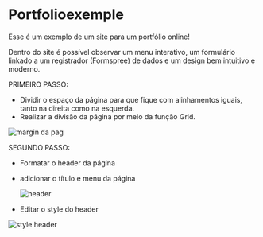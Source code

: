 # Portfolioexemple

Esse é um exemplo de um site para um portfólio online!

Dentro do site é possível observar um menu interativo, um formulário linkado a um registrador (Formspree) de dados e um design bem intuitivo e moderno.

PRIMEIRO PASSO:

- Dividir o espaço da página para que fique com alinhamentos iguais, tanto na direita como na esquerda.
- Realizar a divisão da página por meio da função Grid.

 ![margin da pag](https://github.com/davimarinho01/Portfolioexemple/assets/148814974/f0a4e22d-6f39-41a5-adb8-b796c9772691)

SEGUNDO PASSO: 

- Formatar o header da página
- adicionar o título e menu da página

  ![header](https://github.com/davimarinho01/Portfolioexemple/assets/148814974/ef6c5d08-19e1-4e23-a7bf-081efbc856b1)

- Editar o style do header

 ![style header](https://github.com/davimarinho01/Portfolioexemple/assets/148814974/afcf252e-1d26-472b-a52b-fbed22f2f339)
